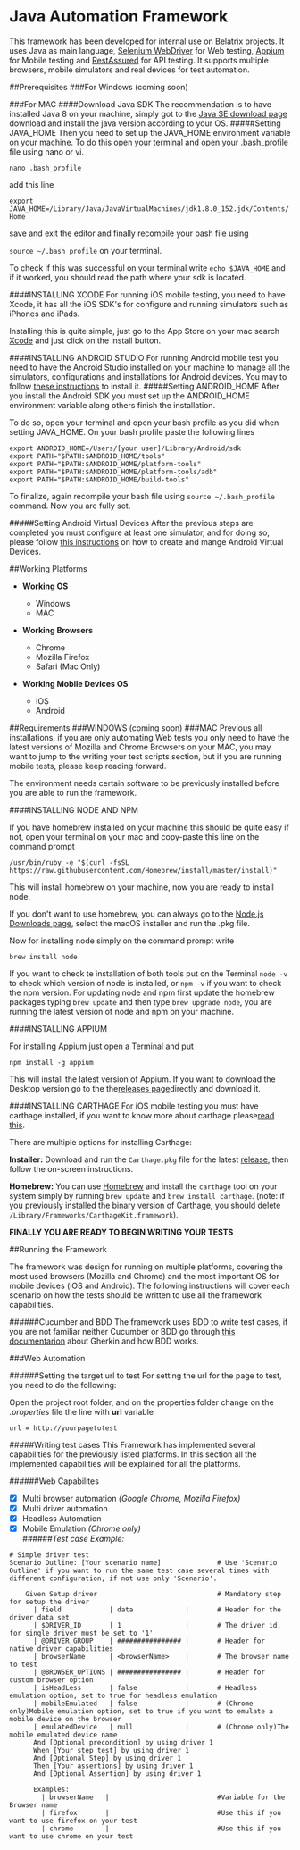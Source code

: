 # Java Automation Framework

This framework has been developed for internal use on Belatrix projects.
It uses Java as main language, [Selenium WebDriver](http://www.seleniumhq.org) for Web testing, [Appium](http://appium.io) for Mobile testing and [RestAssured](http://rest-assured.io) for API testing. It supports multiple browsers, mobile simulators and real devices for test automation.

##Prerequisites
###For Windows (coming soon)

###For MAC
####Download Java SDK
The recommendation is to have installed Java 8 on your machine, simply got to the [Java SE download page](http://www.oracle.com/technetwork/java/javase/downloads/jdk8-downloads-2133151.html) download and install the java version according to your OS.
#####Setting JAVA_HOME
Then you need to set up the JAVA_HOME environment variable on your machine. 
To do this open your terminal and open your .bash_profile file using nano or vi.
```
nano .bash_profile
```

add this line 

`export JAVA_HOME=/Library/Java/JavaVirtualMachines/jdk1.8.0_152.jdk/Contents/Home` 

save and exit the editor and finally recompile your bash file using 

`source ~/.bash_profile` on your terminal. 

To check if this was successful on your terminal write `echo $JAVA_HOME` and if it worked, you should read the path where your sdk is located. 

####INSTALLING XCODE
For running iOS mobile testing, you need to have Xcode, it has all the iOS SDK's for configure and running simulators such as iPhones and iPads.

Installing this is quite simple, just go to the App Store on your mac search [Xcode](https://itunes.apple.com/pe/app/xcode/id497799835?mt=12) and just click on the install button. 

####INSTALLING ANDROID STUDIO
For running Android mobile test you need to have the Android Studio installed on your machine to manage all the simulators, configurations and installations for Android devices.
You may to follow [these instructions](https://developer.android.com/studio/install.html) to install it.
#####Setting ANDROID_HOME
After you install the Android SDK you must set up the ANDROID_HOME environment variable along others finish the installation.

To do so, open your terminal and open your bash profile as you did when setting JAVA_HOME.
On your bash profile paste the following lines

```
export ANDROID_HOME=/Users/[your user]/Library/Android/sdk
export PATH="$PATH:$ANDROID_HOME/tools"
export PATH="$PATH:$ANDROID_HOME/platform-tools"
export PATH="$PATH:$ANDROID_HOME/platform-tools/adb"
export PATH="$PATH:$ANDROID_HOME/build-tools"
```

To finalize, again recompile your bash file using `source ~/.bash_profile` command. Now you are fully set.

#####Setting Android Virtual Devices
After the previous steps are completed you must configure at least one simulator, and for doing so, please follow [this instructions](https://developer.android.com/studio/run/managing-avds.html) on how to create and mange Android Virtual Devices.

##Working Platforms
* **Working OS**
    * Windows
    * MAC
    
* **Working Browsers**
    * Chrome
    * Mozilla Firefox
    * Safari (Mac Only)
    
* **Working Mobile Devices OS**
    * iOS
    * Android
    
##Requirements
###WINDOWS (coming soon)
###MAC
 Previous all installations, if you are only automating Web tests you only need to have the latest versions of Mozilla and Chrome Browsers on your MAC, you may want to jump to the writing your test scripts section, but if you are running mobile tests, please keep reading forward.

 The environment needs certain software to be previously installed before you are able to run the framework.
 
####INSTALLING NODE AND NPM

If you have homebrew installed on your machine this should be quite easy if not, open your terminal on your mac and copy-paste this line on the command prompt

```
/usr/bin/ruby -e "$(curl -fsSL https://raw.githubusercontent.com/Homebrew/install/master/install)"
```

This will install homebrew on your machine, now you are ready to install node.

If you don't want to use homebrew, you can always go to the [Node.js Downloads page](https://nodejs.org/en/download/), select the macOS installer and run the .pkg file.

Now for installing node simply on the command prompt write 

```
brew install node
```

If you want to check te installation of both tools put on the Terminal `node -v` to check which version of node is installed, or `npm -v` if you want to check the npm version. For updating node and npm first update the homebrew packages typing `brew update` and then type `brew upgrade node`, you are running the latest version of node and npm on your machine.

####INSTALLING APPIUM

For installing Appium just open a Terminal and put

```
npm install -g appium
```

This will install the latest version of Appium. If you want to download the Desktop version go to the the[releases page](https://github.com/appium/appium-desktop/releases)directly and download it.

####INSTALLING CARTHAGE
For iOS mobile testing you must have carthage installed, if you want to know more about carthage please[read this](https://github.com/Carthage/Carthage).

There are multiple options for installing Carthage:

**Installer:** Download and run the `Carthage.pkg` file for the latest [release](https://github.com/Carthage/Carthage/releases), then follow the on-screen instructions.

**Homebrew:** You can use [Homebrew](http://brew.sh) and install the `carthage` tool on your system simply by running `brew update` and `brew install carthage`. (note: if you previously installed the binary version of Carthage, you should delete `/Library/Frameworks/CarthageKit.framework`).

**FINALLY YOU ARE READY TO BEGIN WRITING YOUR TESTS**
 
##Running the Framework

The framework was design for running on multiple platforms, covering the most used browsers (Mozilla and Chrome) and the most important OS for mobile devices (iOS and Android).
The following instructions will cover each scenario on how the tests should be written to use all the framework capabilities.

######Cucumber and BDD
The framework uses BDD to write test cases, if you are not familiar neither Cucumber or BDD go through [this documentarion](https://cucumber.io/blog/2017/05/15/intro-to-bdd-and-tdd) about Gherkin and how BDD works.  

###Web Automation

######Setting the target url to test
For setting the url for the page to test, you need to do the following:

Open the project root folder, and on the properties folder change on the _.properties_ file the line with **url** variable

```
url = http://yourpagetotest
```

#####Writing test cases
This Framework has implemented several capabilities for the previously listed platforms. In this section all the implemented capabilities will be explained for  all the platforms.

######Web Capabilites
-[x] Multi browser automation *(Google Chrome, Mozilla Firefox)*
-[x] Multi driver automation
-[x] Headless Automation
-[x] Mobile Emulation *(Chrome only)*        
######*Test case Example:*

```gherkin
# Simple driver test
Scenario Outline: [Your scenario name]              # Use 'Scenario Outline' if you want to run the same test case several times with different configuration, if not use only 'Scenario'.

    Given Setup driver                              # Mandatory step for setup the driver
      | field            | data             |       # Header for the driver data set 
      | $DRIVER_ID       | 1                |       # The driver id, for single driver must be set to '1'
      | @DRIVER_GROUP    | ################ |       # Header for native driver capabilities
      | browserName      | <browserName>    |       # The browser name to test 
      | @BROWSER_OPTIONS | ################ |       # Header for custom browser option
      | isHeadLess       | false            |       # Headless emulation option, set to true for headless emulation
      | mobileEmulated   | false            |       # (Chrome only)Mobile emulation option, set to true if you want to emulate a mobile device on the browser
      | emulatedDevice   | null             |       # (Chrome only)The mobile emulated device name 
      And [Optional precondition] by using driver 1
      When [Your step test] by using driver 1
      And [Optional Step] by using driver 1
      Then [Your assertions] by using driver 1
      And [Optional Assertion] by using driver 1

      Examples:
        | browserName   |                           #Variable for the Browser name
        | firefox       |                           #Use this if you want to use firefox on your test
        | chrome        |                           #Use this if you want to use chrome on your test
```
